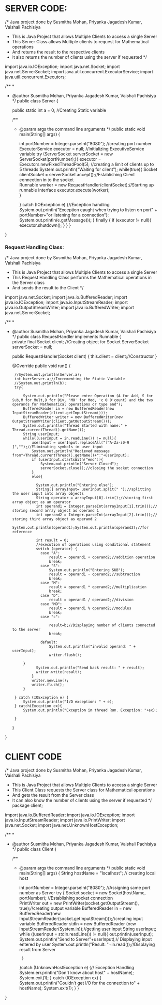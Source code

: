# SERVER CODE:


/* Java project done by Susmitha Mohan, Priyanka Jagadesh Kumar, Vaishali Pachisiya
 * This is Java Project that allows Multiple Clients to access a single Server
 * This Server Class allows Multiple clients to request for Mathematical operations
 * And returns the result to the respective clients
 * It also returns the number of clients using the server if requested
 */

import java.io.IOException;
import java.net.Socket;
import java.net.ServerSocket;
import java.util.concurrent.ExecutorService;
import java.util.concurrent.Executors;


/**
 *
 * @author Susmitha Mohan, Priyanka Jagadesh Kumar, Vaishali Pachisiya
 */
public class Server {

    public static int a = 0;
    //Creating Static variable

	/**
     * @param args the command line arguments
     */
    public static void main(String[] args) {
    	
        int portNumber = Integer.parseInt("8080"); //creating port number
        ExecutorService executor = null; //Initializing ExecutiveService variable
        try (ServerSocket serverSocket = new ServerSocket(portNumber);){
            executor = Executors.newFixedThreadPool(5); //creating a limit of clients up to 5 threads
            System.out.println("Waiting for client");
            while(true){
                Socket clientSocket = serverSocket.accept();//Establishing Client connection in to the socket             
                Runnable worker = new RequestHandler(clientSocket);//Starting up runnable interface 
                executor.execute(worker);      
                }
            
        } catch (IOException e) {//Exception handling
            System.out.println("Exception caught when trying to listen on port" + portNumber+"or listening for a connection");
            System.out.println(e.getMessage());
        } finally {
            if (executor != null){
                executor.shutdown();
            }
        }
    }
    
}

### Request Handling Class:

/* Java project done by Susmitha Mohan, Priyanka Jagadesh Kumar, Vaishali Pachisiya
 * This is Java Project that allows Multiple Clients to access a single Server
 * This Request Handling Class performs the Mathematical operations in the Server class
 * And sends the result to the Client
 */

import java.net.Socket;
import java.io.BufferedReader;
import java.io.IOException;
import java.io.InputStreamReader;
import java.io.OutputStreamWriter;
import java.io.BufferedWriter;
import java.net.ServerSocket;


/**
 *
 * @author Susmitha Mohan, Priyanka Jagadesh Kumar, Vaishali Pachisiya
 */
public class RequestHandler implements Runnable {    
    private final Socket client; //Creating object for Socket
    ServerSocket serverSocket = null;

    public RequestHandler(Socket client) {
        this.client = client;//Constructor
    }

    @Override
    public void run() {
    	
    	//System.out.println(Server.a);    	
    	int b=++Server.a;//Incrementing the Static Variable
    	//System.out.println(b);
        try{
        	
            System.out.println("Please enter Operation (A for Add, S for Sub,M for Mult,D for Div, 'MO' for Mod, 'c 0 0'count) and the two operands for Mathematical operations or type end");
            BufferedReader in = new BufferedReader(new InputStreamReader(client.getInputStream()));
            BufferedWriter writer = new BufferedWriter(new OutputStreamWriter(client.getOutputStream()));
            System.out.println("Thread Started with name:" + Thread.currentThread().getName());
            String userInput;
            while((userInput = in.readLine()) != null){
                userInput = userInput.replaceAll("[^A-Za-z0-9 ]","");//Eliminating symbols in user input
                System.out.println("Recieved message from"+Thread.currentThread().getName()+":"+userInput);
                if (userInput.startsWith("end")){
                    System.out.println("Server Closed");
                    serverSocket.close();//closing the socket connection
                } 
                else{
                	
                  System.out.println("Entering else");  
                  String[] arrayInput= userInput.split(" ");//splitting the user input into array objects
                  String operator = arrayInput[0].trim();//storing first array object as an operator                
                  int operand1 = Integer.parseInt(arrayInput[1].trim());// storing second array object as operand 1
                  int operand2 = Integer.parseInt(arrayInput[2].trim());// storing third array object as operand 2
                  System.out.println(operand1);System.out.println(operand2);//for reference
                  
                  int result = 0;
                  //execution of operations using conditional statement
                  switch (operator) {
                    case "A":
                        result = operand1 + operand2;//addition operation
                        break;
                    case "S":
                        System.out.println("Entering SUB");
                        result = operand1 - operand2;//subtraction
                        break;
                    case "M":
                        result = operand1 * operand2;//multiplication
                        break;
                    case "D":
                        result = operand1 / operand2;//division
                    case "MO":
                    	result = operand1 % operand2;//modulus
                        break;
                    case "c":
                    	
                    	result=b;//Displaying number of clients connected to the server
                    	break;
                                       
                    default:
                        System.out.println("invalid operand: " + userInput);
                        writer.flush();
                
            }
                  System.out.println("Send back result: " + result);
                  writer.write(result);
                }
                writer.newLine();
                writer.flush();
            }
            
        } catch (IOException e) {
            System.out.println("I/O exception: " + e);
        } catch(Exception ex){
            System.out.println("Exception in thread Run. Exception: "+ex);
            
        }
    }
    
}

# CLIENT CODE

/* Java project done by Susmitha Mohan, Priyanka Jagadesh Kumar, Vaishali Pachisiya
 * This is Java Project that allows Multiple Clients to access a single Server
 * This Client Class requests the Server class for Mathematical operations
 * And gets the result from the Server class
 * It can also know the number of clients using the server if requested
 */
package client;

import java.io.BufferedReader;
import java.io.IOException;
import java.io.InputStreamReader;
import java.io.PrintWriter;
import java.net.Socket;
import java.net.UnknownHostException;


/**
 *
 * @author Susmitha Mohan, Priyanka Jagadesh Kumar, Vaishali Pachisiya
 */
public class Client {

	/**
	 * @param args the command line arguments
	 */
	public static void main(String[] args) {
		String hostName = "localhost"; // creating local host

		int portNumber = Integer.parseInt("8080"); //Assigning same port number as Server
		try {
			Socket socket = new Socket(hostName, portNumber);  //Establishing socket connection          
			PrintWriter out = new PrintWriter(socket.getOutputStream(), true);//creating output variable
			BufferedReader in = new BufferedReader(new InputStreamReader(socket.getInputStream()));//creating input variable
			BufferedReader stdIn = new BufferedReader (new InputStreamReader(System.in));//getting user input
			String userInput;
			while ((userInput = stdIn.readLine()) != null){
				out.println(userInput);
				System.out.println("Send to Server"+userInput);// Displaying input entered by user
				System.out.println("Result: "+in.read());//Displaying result from Server
				
			}
		}catch (UnknownHostException e) {// Exception Handling
			System.err.println("Don't know about host" + hostName);
			System.exit(1);
		} catch (IOException ex) {
			System.out.println("Couldn't get I/O for the connection to" + hostName);
			System.exit(1);
		} 
	}

}
